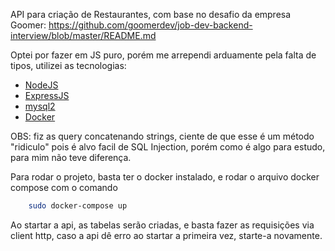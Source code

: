 
API para criação de Restaurantes, com base no desafio da empresa Goomer:
https://github.com/goomerdev/job-dev-backend-interview/blob/master/README.md

Optei por fazer em JS puro, porém me arrependi arduamente pela falta de tipos, utilizei as tecnologias:

* [NodeJS](https://nodejs.org/en/)
* [ExpressJS](https://expressjs.com/pt-br/) 
* [mysql2](https://www.npmjs.com/package/mysql2)
* [Docker](https://www.docker.com/)

OBS: fiz as query concatenando strings, ciente de que esse é um método "ridiculo" pois é alvo facil de SQL Injection, porém como é algo para estudo, para mim não teve diferença.

Para rodar o projeto, basta ter o docker instalado, e rodar o arquivo docker compose com o comando 
```bash
    sudo docker-compose up 
```
Ao startar a api, as tabelas serão criadas, e basta fazer as requisições via client http, caso a api dê erro ao startar a primeira vez, starte-a novamente.

